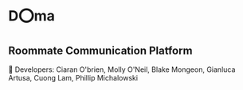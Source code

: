 # D:o:ma
## Roommate Communication Platform   

:busts_in_silhouette: Developers: Ciaran O'brien, Molly O'Neil, Blake Mongeon, Gianluca Artusa, Cuong Lam, Phillip Michalowski
